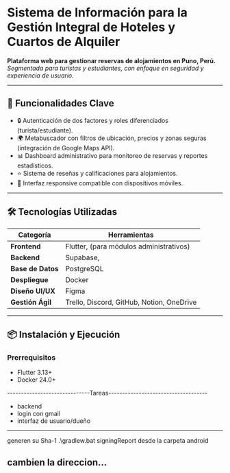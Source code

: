 # Sistema de Información para la Gestión Integral de Hoteles y Cuartos de Alquiler  

**Plataforma web para gestionar reservas de alojamientos en Puno, Perú.**  
*Segmentada para turistas y estudiantes, con enfoque en seguridad y experiencia de usuario.*  

---

## 🚀 **Funcionalidades Clave**  
- 🔒 Autenticación de dos factores y roles diferenciados (turista/estudiante).  
- 🌍 Metabuscador con filtros de ubicación, precios y zonas seguras (integración de Google Maps API).  
- 📊 Dashboard administrativo para monitoreo de reservas y reportes estadísticos.  
- ⭐ Sistema de reseñas y calificaciones para alojamientos.  
- 📱 Interfaz responsive compatible con dispositivos móviles.  

---

## 🛠️ **Tecnologías Utilizadas**  
| **Categoría**       | **Herramientas**                                                                 |  
|----------------------|---------------------------------------------------------------------------------|  
| **Frontend**         | Flutter, (para módulos administrativos)                                |  
| **Backend**          | Supabase,                                                     |  
| **Base de Datos**    | PostgreSQL                                                                      |  
| **Despliegue**       | Docker                                                                          |  
| **Diseño UI/UX**     | Figma                                                                           |  
| **Gestión Ágil**     | Trello, Discord, GitHub, Notion, OneDrive                                      |  

---

## 📦 **Instalación y Ejecución**  

### **Prerrequisitos**  
- Flutter 3.13+  
- Docker 24.0+ 


------------------------------Tareas------------------------------------
- backend 
- login con gmail
- interfaz de usuario/dueño
-----------------------------------------------------
generen su Sha-1
.\gradlew.bat signingReport desde la carpeta android

cambien la direccion...
-------------------------